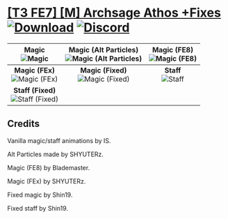 # [\[T3 FE7\] \[M\] Archsage Athos +Fixes](https://github.com/Klokinator/FE-Repo/tree/main/Battle%20Animations/Magi%20-%20Nature-Type/%5BT3%20FE7%5D%20%5BM%5D%20Archsage%20Athos%20%2BFixes) [![Download](https://img.shields.io/badge/Download--red?style=social&logo=github)](https://minhaskamal.github.io/DownGit/#/home?url=https://github.com/Klokinator/FE-Repo/tree/main/Battle%20Animations/Magi%20-%20Nature-Type/%5BT3%20FE7%5D%20%5BM%5D%20Archsage%20Athos%20%2BFixes) [![Discord](https://img.shields.io/badge/Discord--blue?style=social&logo=discord)](https://discord.gg/C7VNGnyTPA)

| <b>Magic</b><br/><img alt="Magic" src="https://raw.githubusercontent.com/Klokinator/FE-Repo/main/Battle%20Animations/Magi%20-%20Nature-Type/%5BT3%20FE7%5D%20%5BM%5D%20Archsage%20Athos%20+Fixes/6.%20Magic/Magic.gif"/> | <b>Magic (Alt Particles)</b><br/><img alt="Magic (Alt Particles)" src="https://raw.githubusercontent.com/Klokinator/FE-Repo/main/Battle%20Animations/Magi%20-%20Nature-Type/%5BT3%20FE7%5D%20%5BM%5D%20Archsage%20Athos%20+Fixes/6.%20Magic%20(Alt%20Particles)/Magic.gif"/> | <b>Magic (FE8)</b><br/><img alt="Magic (FE8)" src="https://raw.githubusercontent.com/Klokinator/FE-Repo/main/Battle%20Animations/Magi%20-%20Nature-Type/%5BT3%20FE7%5D%20%5BM%5D%20Archsage%20Athos%20+Fixes/6.%20Magic%20(FE8)/Magic.gif"/> |
| :---: | :---: | :---: |
| <b>Magic (FEx)</b><br/><img alt="Magic (FEx)" src="https://raw.githubusercontent.com/Klokinator/FE-Repo/main/Battle%20Animations/Magi%20-%20Nature-Type/%5BT3%20FE7%5D%20%5BM%5D%20Archsage%20Athos%20+Fixes/6.%20Magic%20(FEx)/Magic.gif"/> | <b>Magic (Fixed)</b><br/><img alt="Magic (Fixed)" src="https://raw.githubusercontent.com/Klokinator/FE-Repo/main/Battle%20Animations/Magi%20-%20Nature-Type/%5BT3%20FE7%5D%20%5BM%5D%20Archsage%20Athos%20+Fixes/6.%20Magic%20(Fixed)/Magic.gif"/> | <b>Staff</b><br/><img alt="Staff" src="https://raw.githubusercontent.com/Klokinator/FE-Repo/main/Battle%20Animations/Magi%20-%20Nature-Type/%5BT3%20FE7%5D%20%5BM%5D%20Archsage%20Athos%20+Fixes/7.%20Staff/Staff.gif"/> |
| <b>Staff (Fixed)</b><br/><img alt="Staff (Fixed)" src="https://raw.githubusercontent.com/Klokinator/FE-Repo/main/Battle%20Animations/Magi%20-%20Nature-Type/%5BT3%20FE7%5D%20%5BM%5D%20Archsage%20Athos%20+Fixes/7.%20Staff%20(Fixed)/Staff.gif"/> |

## Credits

Vanilla magic/staff animations by IS.

Alt Particles made by SHYUTERz.

Magic (FE8) by Blademaster.

Magic (FEx) by SHYUTERz.

Fixed magic by Shin19.

Fixed staff by Shin19.

